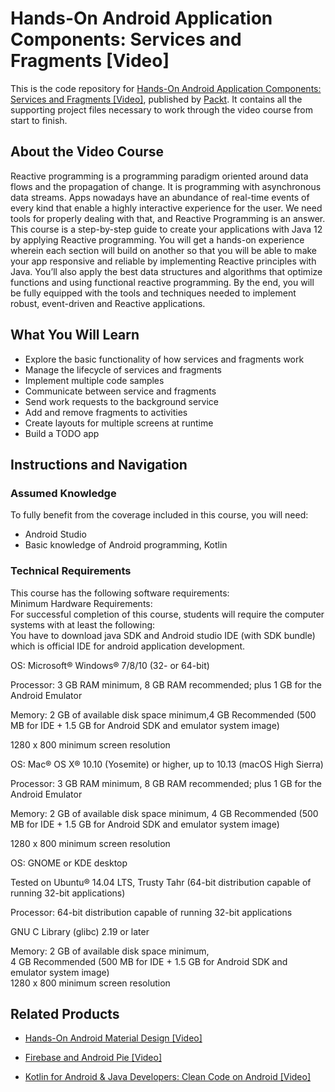 # Hands-On Android Application Components: Services and Fragments [Video]
This is the code repository for [Hands-On Android Application Components: Services and Fragments [Video]](https://www.packtpub.com/application-development/hands-android-application-components-services-and-fragments-video?utm_source=github&utm_medium=repository&utm_campaign=9781789614428), published by [Packt](https://www.packtpub.com/?utm_source=github). It contains all the supporting project files necessary to work through the video course from start to finish.
## About the Video Course
Reactive programming is a programming paradigm oriented around data flows and the propagation of change. It is programming with asynchronous data streams. Apps nowadays have an abundance of real-time events of every kind that enable a highly interactive experience for the user. We need tools for properly dealing with that, and Reactive Programming is an answer.
This course is a step-by-step guide to create your applications with Java 12 by applying Reactive programming. You will get a hands-on experience wherein each section will build on another so that you will be able to make your app responsive and reliable by implementing Reactive principles with Java. You’ll also apply the best data structures and algorithms that optimize functions and using functional reactive programming.
By the end, you will be fully equipped with the tools and techniques needed to implement robust, event-driven and Reactive applications.



<H2>What You Will Learn</H2>
<DIV class=book-info-will-learn-text>
<UL>
<LI>Explore the basic functionality of how services and fragments work 
<LI>Manage the lifecycle of services and fragments 
<LI>Implement multiple code samples 
<LI>Communicate between service and fragments 
<LI>Send work requests to the background service 
<LI>Add and remove fragments to activities 
<LI>Create layouts for multiple screens at runtime 
<LI>Build a TODO app </LI></UL></DIV>

## Instructions and Navigation
### Assumed Knowledge
To fully benefit from the coverage included in this course, you will need:<br/>
* Android Studio
* Basic knowledge of Android programming, Kotlin
### Technical Requirements
This course has the following software requirements:<br/>
Minimum Hardware Requirements:<br/>
For successful completion of this course, students will require the computer systems with at least the following:<br/>
You have to download java SDK and Android studio IDE (with SDK bundle) which is official IDE for android application development.<br/>




OS: Microsoft® Windows® 7/8/10 (32- or 64-bit)<br/>



Processor: 3 GB RAM minimum, 8 GB RAM recommended; plus 1 GB for the Android Emulator<br/>



Memory: 2 GB of available disk space minimum,4 GB Recommended (500 MB for IDE + 1.5 GB for Android SDK and emulator system image)<br/>



1280 x 800 minimum screen resolution<br/>





OS: Mac® OS X® 10.10 (Yosemite) or higher, up to 10.13 (macOS High Sierra)<br/>



Processor: 3 GB RAM minimum, 8 GB RAM recommended; plus 1 GB for the Android Emulator<br/>



Memory: 2 GB of available disk space minimum, 4 GB Recommended (500 MB for IDE + 1.5 GB for Android SDK and emulator system image)<br/>



1280 x 800 minimum screen resolution<br/>





OS: GNOME or KDE desktop<br/>



Tested on Ubuntu® 14.04 LTS, Trusty Tahr (64-bit distribution capable of running 32-bit applications)<br/>



Processor: 64-bit distribution capable of running 32-bit applications<br/>



GNU C Library (glibc) 2.19 or later<br/>



Memory: 2 GB of available disk space minimum,<br/>
4 GB Recommended (500 MB for IDE + 1.5 GB for Android SDK and emulator system image)<br/>
1280 x 800 minimum screen resolution<br/>

## Related Products
* [Hands-On Android Material Design [Video]](https://www.packtpub.com/application-development/hands-android-material-design-video?utm_source=github&utm_medium=repository&utm_campaign=9781789805581)

* [Firebase and Android Pie [Video]](https://www.packtpub.com/application-development/firebase-and-android-pie-video?utm_source=github&utm_medium=repository&utm_campaign=9781789532791)

* [Kotlin for Android & Java Developers: Clean Code on Android [Video]](https://www.packtpub.com/application-development/kotlin-android-java-developers-clean-code-android-video?utm_source=github&utm_medium=repository&utm_campaign=9781788994811)

